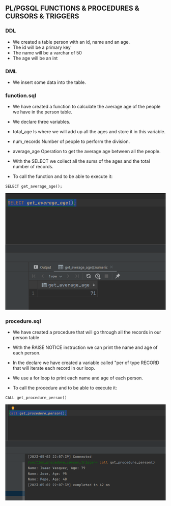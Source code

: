 ## PL/PGSQL FUNCTIONS & PROCEDURES & CURSORS & TRIGGERS

### DDL
- We created a table person with an id, name and an age.
- The id will be a primary key
- The name will be a varchar of 50
- The age will be an int

### DML
- We insert some data into the table.

### function.sql
- We have created a function to calculate the average age of the people we have in the person table.
- We declare three variables.
- total_age Is where we will add up all the ages and store it in this variable.
- num_records Number of people to perform the division.
- average_age Operation to get the average age between all the people.
- With the SELECT we collect all the sums of the ages and the total number of records.

- To call the function and to be able to execute it:
```
SELECT get_average_age();
```
![function_photo](/img/Screenshot_1.png "function_photo")

### procedure.sql
- We have created a procedure that will go through all the records in our person table
- With the RAISE NOTICE instruction we can print the name and age of each person.
- In the declare we have created a variable called "per of type RECORD that will iterate each record in our loop.
- We use a for loop to print each name and age of each person.

- To call the procedure and to be able to execute it:
```
CALL get_procedure_person()
```
![procedure_photo](/img/Screenshot_2.png "procedure_photo")
